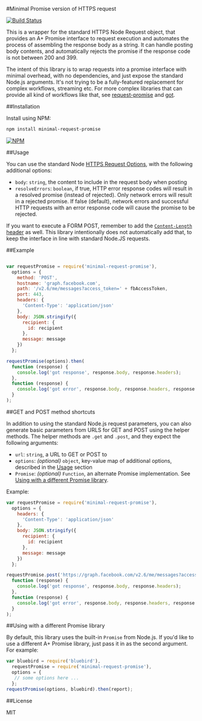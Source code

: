 #Minimal Promise version of HTTPS request

[![Build Status](https://travis-ci.org/gojko/minimal-request-promise.svg?branch=master)](https://travis-ci.org/gojko/minimal-request-promise)

This is a wrapper for the standard HTTPS Node Request object, that provides an A+ Promise interface to request execution and automates the process of assembling the response body as a string. It can handle posting body contents, and automatically rejects the promise if the response code is not between 200 and 399.

The intent of this library is to wrap requests into a promise interface with minimal overhead, with no dependencies, and just expose the standard Node.js arguments.
It's not trying to be a fully-featured replacement for complex workflows, streaming etc. For more complex libraries that can provide all kind of workflows like that, see [request-promise](https://github.com/request/request-promise) and [got](https://github.com/sindresorhus/got).

##Installation

Install using NPM:

```bash
npm install minimal-request-promise
```

[![NPM](https://nodei.co/npm/minimal-request-promise.png?downloads=true&downloadRank=true&stars=true)](https://nodei.co/npm/minimal-request-promise/)

##Usage

You can use the standard Node [HTTPS Request Options](https://nodejs.org/api/https.html#https_https_request_options_callback), with the following additional options:

* `body`: `string`, the content to include in the request body when posting
* `resolveErrors`: `boolean`, if true, HTTP error response codes will result in a resolved promise (instead of rejected). Only network errors will result in a rejected promise. If false (default), network errors and successful HTTP requests with an error response code will cause the promise to be rejected.

If you want to execute a FORM POST, remember to add the [`Content-Length` header](https://www.w3.org/Protocols/rfc2616/rfc2616-sec14.html#sec14.13) as well. This library intentionally does not automatically add that, to keep the interface in line with standard Node.JS requests.

##Example

```javascript

var requestPromise = require('minimal-request-promise'),
  options = {
    method: 'POST',
    hostname: 'graph.facebook.com',
    path: '/v2.6/me/messages?access_token=' + fbAccessToken,
    port: 443,
    headers: {
      'Content-Type': 'application/json'
    },
    body: JSON.stringify({
      recipient: {
        id: recipient
      },
      message: message
    })
  };

requestPromise(options).then(
  function (response) {
    console.log('got response', response.body, response.headers);
  },
  function (response) {
    console.log('got error', response.body, response.headers, response.statusCode, response.statusMessage);
  }
);

```

##GET and POST method shortcuts

In addition to using the standard Node.js request parameters, you can also generate basic parameters from URLS for GET and POST using the helper methods. The helper methods are `.get` and `.post`, and they expect the following arguments: 

* `url`: `string`, a URL to GET or POST to
* `options`: _(optional)_ `object`, key-value map of additional options, described in the [Usage](#Usage) section
* `Promise`: _(optional)_ `Function`, an alternate Promise implementation. See [Using with a different Promise library](#using-with-a-different-promise-library).

Example:

```javascript
var requestPromise = require('minimal-request-promise'),
  options = {
    headers: {
      'Content-Type': 'application/json'
    },
    body: JSON.stringify({
      recipient: {
        id: recipient
      },
      message: message
    })
  };

requestPromise.post('https://graph.facebook.com/v2.6/me/messages?access_token=' + fbAccessToken, options).then(
  function (response) {
    console.log('got response', response.body, response.headers);
  },
  function (response) {
    console.log('got error', response.body, response.headers, response.statusCode, response.statusMessage);
  }
);
```

##Using with a different Promise library

By default, this library uses the built-in `Promise` from Node.js. If you'd like to use a different A+ Promise library, just pass it in as the second argument. For example:

```javascript
var bluebird = require('bluebird'),
  requestPromise = require('minimal-request-promise'),
  options = {  
   // some options here ...
  };
requestPromise(options, bluebird).then(report);
```

##License

MIT
